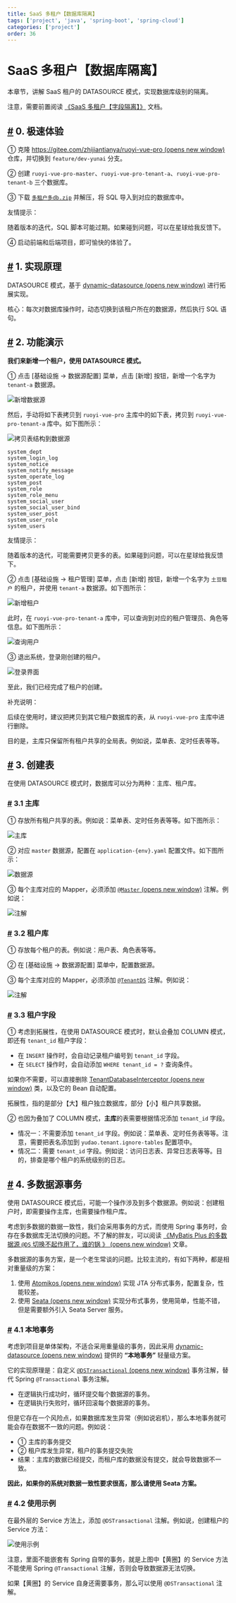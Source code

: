```yaml
---
title: SaaS 多租户【数据库隔离】
tags: ['project', 'java', 'spring-boot', 'spring-cloud']
categories: ['project']
order: 36
---
```

# SaaS 多租户【数据库隔离】

本章节，讲解 SaaS 租户的 DATASOURCE 模式，实现数据库级别的隔离。

 注意，需要前置阅读 [《SaaS 多租户【字段隔离】》](/saas-tenant) 文档。

 ## [#](#_0-极速体验) 0. 极速体验

 ① 克隆 [https://gitee.com/zhijiantianya/ruoyi-vue-pro  (opens new window)](https://gitee.com/zhijiantianya/ruoyi-vue-pro) 仓库，并切换到 `feature/dev-yunai` 分支。

 ② 创建 `ruoyi-vue-pro-master`、`ruoyi-vue-pro-tenant-a`、`ruoyi-vue-pro-tenant-b` 三个数据库。

 ③ 下载 [`多租户多db.zip`](/file/%E5%A4%9A%E7%A7%9F%E6%88%B7%E5%A4%9Adb.zip) 并解压，将 SQL 导入到对应的数据库中。

 友情提示：

 随着版本的迭代，SQL 脚本可能过期。如果碰到问题，可以在星球给我反馈下。

 ④ 启动前端和后端项目，即可愉快的体验了。

 ## [#](#_1-实现原理) 1. 实现原理

 DATASOURCE 模式，基于 [dynamic-datasource  (opens new window)](https://github.com/baomidou/dynamic-datasource-spring-boot-starter) 进行拓展实现。

 核心：每次对数据库操作时，动态切换到该租户所在的数据源，然后执行 SQL 语句。

 ## [#](#_2-功能演示) 2. 功能演示

 **我们来新增一个租户，使用 DATASOURCE 模式。**

 ① 点击 [基础设施 -> 数据源配置] 菜单，点击 [新增] 按钮，新增一个名字为 `tenant-a` 数据源。

 ![新增数据源](https://doc.iocoder.cn/img/Saas%E5%A4%9A%E7%A7%9F%E6%88%B7/%E7%8B%AC%E7%AB%8B%E6%95%B0%E6%8D%AE%E6%BA%90/%E6%96%B0%E5%A2%9E%E6%95%B0%E6%8D%AE%E6%BA%90.png)

 然后，手动将如下表拷贝到 `ruoyi-vue-pro` 主库中的如下表，拷贝到 `ruoyi-vue-pro-tenant-a` 库中。如下图所示：

 ![拷贝表结构到数据源](https://doc.iocoder.cn/img/Saas%E5%A4%9A%E7%A7%9F%E6%88%B7/%E7%8B%AC%E7%AB%8B%E6%95%B0%E6%8D%AE%E6%BA%90/%E6%8B%B7%E8%B4%9D%E8%A1%A8%E7%BB%93%E6%9E%84.png)

 
```
system_dept
system_login_log
system_notice
system_notify_message
system_operate_log
system_post
system_role
system_role_menu
system_social_user
system_social_user_bind
system_user_post
system_user_role
system_users

```
友情提示：

 随着版本的迭代，可能需要拷贝更多的表。如果碰到问题，可以在星球给我反馈下。

 ② 点击 [基础设施 -> 租户管理] 菜单，点击 [新增] 按钮，新增一个名字为 `土豆租户` 的租户，并使用 `tenant-a` 数据源。如下图所示：

 ![新增租户](https://doc.iocoder.cn/img/Saas%E5%A4%9A%E7%A7%9F%E6%88%B7/%E7%8B%AC%E7%AB%8B%E6%95%B0%E6%8D%AE%E6%BA%90/%E6%96%B0%E5%A2%9E%E7%A7%9F%E6%88%B7.png)

 此时，在 `ruoyi-vue-pro-tenant-a` 库中，可以查询到对应的租户管理员、角色等信息。如下图所示：

 ![查询用户](https://doc.iocoder.cn/img/Saas%E5%A4%9A%E7%A7%9F%E6%88%B7/%E7%8B%AC%E7%AB%8B%E6%95%B0%E6%8D%AE%E6%BA%90/%E6%9F%A5%E8%AF%A2%E7%94%A8%E6%88%B7.png)

 ③ 退出系统，登录刚创建的租户。

 ![登录界面](https://doc.iocoder.cn/img/Saas%E5%A4%9A%E7%A7%9F%E6%88%B7/%E7%8B%AC%E7%AB%8B%E6%95%B0%E6%8D%AE%E6%BA%90/%E7%99%BB%E5%BD%95%E7%95%8C%E9%9D%A2.png)

 至此，我们已经完成了租户的创建。

 补充说明：

 后续在使用时，建议把拷贝到其它租户数据库的表，从 `ruoyi-vue-pro` 主库中进行删除。

 目的是，主库只保留所有租户共享的全局表。例如说，菜单表、定时任表等等。

 ## [#](#_3-创建表) 3. 创建表

 在使用 DATASOURCE 模式时，数据库可以分为两种：主库、租户库。

 ### [#](#_3-1-主库) 3.1 主库

 ① 存放所有租户共享的表。例如说：菜单表、定时任务表等等。如下图所示：

 ![主库](https://doc.iocoder.cn/img/Saas%E5%A4%9A%E7%A7%9F%E6%88%B7/%E7%8B%AC%E7%AB%8B%E6%95%B0%E6%8D%AE%E6%BA%90/%E4%B8%BB%E5%BA%93.png)

 ② 对应 `master` 数据源，配置在 `application-{env}.yaml` 配置文件。如下图所示：

 ![ 数据源](https://doc.iocoder.cn/img/Saas%E5%A4%9A%E7%A7%9F%E6%88%B7/%E7%8B%AC%E7%AB%8B%E6%95%B0%E6%8D%AE%E6%BA%90/master%E6%95%B0%E6%8D%AE%E6%BA%90.png)

 ③ 每个主库对应的 Mapper，必须添加 [`@Master`  (opens new window)](https://github.com/baomidou/dynamic-datasource-spring-boot-starter/blob/master/core/src/main/java/com/baomidou/dynamic/datasource/annotation/Master.java) 注解。例如说：

 ![ 注解](https://doc.iocoder.cn/img/Saas%E5%A4%9A%E7%A7%9F%E6%88%B7/%E7%8B%AC%E7%AB%8B%E6%95%B0%E6%8D%AE%E6%BA%90/Master%E6%B3%A8%E8%A7%A3.png)

 ### [#](#_3-2-租户库) 3.2 租户库

 ① 存放每个租户的表。例如说：用户表、角色表等等。

 ② 在 [基础设施 -> 数据源配置] 菜单中，配置数据源。

 ③ 每个主库对应的 Mapper，必须添加 [`@TenantDS`](TODO) 注解。例如说：

 ![ 注解](https://doc.iocoder.cn/img/Saas%E5%A4%9A%E7%A7%9F%E6%88%B7/%E7%8B%AC%E7%AB%8B%E6%95%B0%E6%8D%AE%E6%BA%90/TenantDS%E6%B3%A8%E8%A7%A3.png)

 ### [#](#_3-3-租户字段) 3.3 租户字段

 ① 考虑到拓展性，在使用 DATASOURCE 模式时，默认会叠加 COLUMN 模式，即还有 `tenant_id` 租户字段：

 * 在 `INSERT` 操作时，会自动记录租户编号到 `tenant_id` 字段。
* 在 `SELECT` 操作时，会自动添加 `WHERE tenant_id = ?` 查询条件。

 如果你不需要，可以直接删除 [TenantDatabaseInterceptor  (opens new window)](https://github.com/YunaiV/ruoyi-vue-pro/blob/master/yudao-framework/yudao-spring-boot-starter-biz-tenant/src/main/java/cn/iocoder/yudao/framework/tenant/core/db/TenantDatabaseInterceptor.java) 类，以及它的 Bean 自动配置。

 拓展性，指的是部分【大】租户独立数据库，部分【小】租户共享数据。

 ② 也因为叠加了 COLUMN 模式，**主库**的表需要根据情况添加 `tenant_id` 字段。

 * 情况一：不需要添加 `tenant_id` 字段。例如说：菜单表、定时任务表等等。注意，需要把表名添加到 `yudao.tenant.ignore-tables` 配置项中。
* 情况二：需要 `tenant_id` 字段。例如说：访问日志表、异常日志表等等。目的，排查是哪个租户的系统级别的日志。

 ## [#](#_4-多数据源事务) 4. 多数据源事务

 使用 DATASOURCE 模式后，可能一个操作涉及到多个数据源。例如说：创建租户时，即需要操作主库，也需要操作租户库。

 考虑到多数据的数据一致性，我们会采用事务的方式，而使用 Spring 事务时，会存在多数据库无法切换的问题。不了解的胖友，可以阅读 [《MyBatis Plus 的多数据源 `@DS` 切换不起作用了，谁的锅 》  (opens new window)](https://zhuanlan.zhihu.com/p/410915221) 文章。

 多数据源的事务方案，是一个老生常谈的问题。比较主流的，有如下两种，都是相对重量级的方案：

 1. 使用 [Atomikos  (opens new window)](https://cloud.tencent.com/developer/article/1436662) 实现 JTA 分布式事务，配置复杂，性能较差。
2. 使用 [Seata  (opens new window)](https://www.iocoder.cn/Seata/install/) 实现分布式事务，使用简单，性能不错，但是需要额外引入 Seata Server 服务。

 ### [#](#_4-1-本地事务) 4.1 本地事务

 考虑到项目是单体架构，不适合采用重量级的事务，因此采用 [dynamic-datasource  (opens new window)](https://github.com/baomidou/dynamic-datasource-spring-boot-starter) 提供的 **“本地事务”** 轻量级方案。

 它的实现原理是：自定义 [`@DSTransactional`  (opens new window)](https://github.com/baomidou/dynamic-datasource-spring-boot-starter/blob/master/core/src/main/java/com/baomidou/dynamic/datasource/annotation/DSTransactional.java) 事务注解，替代 Spring `@Transactional` 事务注解。

 * 在逻辑执行成功时，循环提交每个数据源的事务。
* 在逻辑执行失败时，循环回滚每个数据源的事务。

 但是它存在一个风险点，如果数据库发生异常（例如说宕机），那么本地事务就可能会存在数据不一致的问题。例如说：

 * ① 主库的事务提交
* ② 租户库发生异常，租户的事务提交失败
* 结果：主库的数据已经提交，而租户库的数据没有提交，就会导致数据不一致。

 **因此，如果你的系统对数据一致性要求很高，那么请使用 Seata 方案。**

 ### [#](#_4-2-使用示例) 4.2 使用示例

 在最外层的 Service 方法上，添加 `@DSTransactional` 注解。例如说，创建租户的 Service 方法：

 ![使用示例](https://doc.iocoder.cn/img/Saas%E5%A4%9A%E7%A7%9F%E6%88%B7/%E7%8B%AC%E7%AB%8B%E6%95%B0%E6%8D%AE%E6%BA%90/%E6%9C%AC%E5%9C%B0%E4%BA%8B%E5%8A%A1%E7%9A%84%E4%BD%BF%E7%94%A8%E7%A4%BA%E4%BE%8B.png)

 注意，里面不能嵌套有 Spring 自带的事务，就是上图中【黄圈】的 Service 方法不能使用 Spring `@Transactional` 注解，否则会导致数据源无法切换。

 如果【黄圈】的 Service 自身还需要事务，那么可以使用 `@DSTransactional` 注解。

